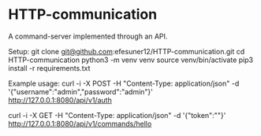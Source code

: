# HTTP-communication
A command-server implemented through an API.

Setup:
git clone git@github.com:efesuner12/HTTP-communication.git
cd HTTP-communication
python3 -m venv venv
source venv/bin/activate
pip3 install -r requirements.txt

Example usage:
curl -i -X POST -H "Content-Type: application/json" -d '{"username":"admin","password":"admin"}' http://127.0.0.1:8080/api/v1/auth

curl -i -X GET -H "Content-Type: application/json" -d '{"token":"<TOKEN>"}' http://127.0.0.1:8080/api/v1/commands/hello
